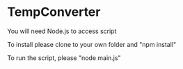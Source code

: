 # TempConverter

You will need Node.js to access script

To install please clone to your own folder and "npm install"

To run the script, please "node main.js"
